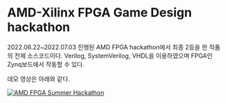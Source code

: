 # AMD-Xilinx FPGA Game Design hackathon
 
2022.06.22~2022.07.03 진행된 AMD FPGA hackathon에서 최종 2등을 한 작품의 전체 소스코드이다. 
Verilog, SystemVerilog, VHDL을 이용하였으며 FPGA인 Zynq보드에서 작동할 수 있다.


데모 영상은 아래와 같다.

[![AMD FPGA Summer Hackathon](https://youtu.be/RIH5IDgTrrA/0.jpg)](https://youtu.be/RIH5IDgTrrA) 
